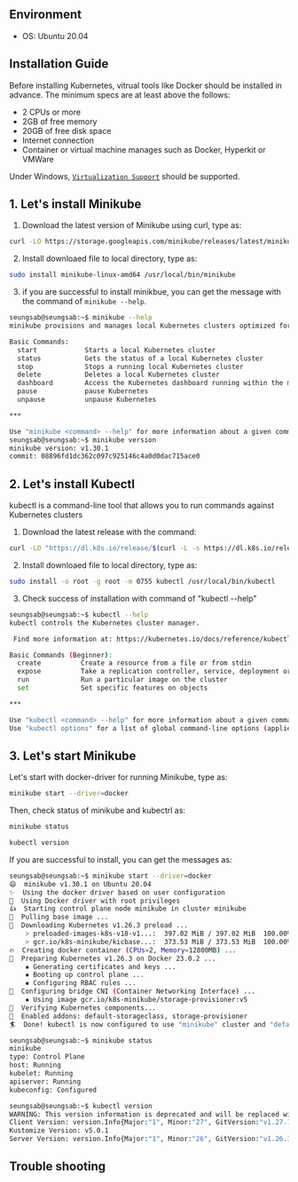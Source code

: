 ## Environment
- OS: Ubuntu 20.04

## Installation Guide 
Before installing Kubernetes, vitrual tools like Docker should be installed in advance.
The minimum specs are at least above the follows:
- 2 CPUs or more
- 2GB of free memory
- 20GB of free disk space
- Internet connection
- Container or virtual machine manages such as Docker, Hyperkit or VMWare

Under Windows, [`Virtualization Support`](https://support.bluestacks.com/hc/en-us/articles/360058102252-How-to-enable-Virtualization-VT-on-Windows-10-for-BlueStacks-5) should be supported.

## **1. Let's install Minikube**  
1) Download the latest version of Minikube using curl, type as:
```bash
curl -LO https://storage.googleapis.com/minikube/releases/latest/minikube-linux-amd64 
```

2) Install downloaed file to local directory, type as:
```bash
sudo install minikube-linux-amd64 /usr/local/bin/minikube
```

3) if you are successful to install minikbue, you can get the message with the command of `minikube --help`.
```bash
seungsab@seungsab:~$ minikube --help
minikube provisions and manages local Kubernetes clusters optimized for development workflows.

Basic Commands:
  start            Starts a local Kubernetes cluster
  status           Gets the status of a local Kubernetes cluster
  stop             Stops a running local Kubernetes cluster
  delete           Deletes a local Kubernetes cluster
  dashboard        Access the Kubernetes dashboard running within the minikube cluster
  pause            pause Kubernetes
  unpause          unpause Kubernetes

***

Use "minikube <command> --help" for more information about a given command.
seungsab@seungsab:~$ minikube version
minikube version: v1.30.1
commit: 08896fd1dc362c097c925146c4a0d0dac715ace0
```

## **2. Let's install Kubectl**  
kubectl is a command-line tool that allows you to run commands against Kubernetes clusters
1) Download the latest release with the command:
```bash
curl -LO "https://dl.k8s.io/release/$(curl -L -s https://dl.k8s.io/release/stable.txt)/bin/linux/amd64/kubectl"
```
2) Install downloaed file to local directory, type as:
```bash
sudo install -o root -g root -m 0755 kubectl /usr/local/bin/kubectl
```
3) Check success of installation with command of "kubectl --help"
```bash
seungsab@seungsab:~$ kubectl --help
kubectl controls the Kubernetes cluster manager.

 Find more information at: https://kubernetes.io/docs/reference/kubectl/

Basic Commands (Beginner):
  create          Create a resource from a file or from stdin
  expose          Take a replication controller, service, deployment or pod and expose it as a new Kubernetes service
  run             Run a particular image on the cluster
  set             Set specific features on objects

***

Use "kubectl <command> --help" for more information about a given command.
Use "kubectl options" for a list of global command-line options (applies to all commands).
```

## **3. Let's start Minikube**  
Let's start with docker-driver for running Minikube, type as:
```bash
minikube start --driver=docker
```
Then, check status of minikube and kubectrl as:
```bash
minikube status
```
```bash
kubectl version
```

If you are successful to install, you can get the messages as:
```bash
seungsab@seungsab:~$ minikube start --driver=docker
😄  minikube v1.30.1 on Ubuntu 20.04
✨  Using the docker driver based on user configuration
📌  Using Docker driver with root privileges
👍  Starting control plane node minikube in cluster minikube
🚜  Pulling base image ...
💾  Downloading Kubernetes v1.26.3 preload ...
    > preloaded-images-k8s-v18-v1...:  397.02 MiB / 397.02 MiB  100.00% 51.81 M
    > gcr.io/k8s-minikube/kicbase...:  373.53 MiB / 373.53 MiB  100.00% 18.21 M
🔥  Creating docker container (CPUs=2, Memory=12800MB) ...
🐳  Preparing Kubernetes v1.26.3 on Docker 23.0.2 ...
    ▪ Generating certificates and keys ...
    ▪ Booting up control plane ...
    ▪ Configuring RBAC rules ...
🔗  Configuring bridge CNI (Container Networking Interface) ...
    ▪ Using image gcr.io/k8s-minikube/storage-provisioner:v5
🔎  Verifying Kubernetes components...
🌟  Enabled addons: default-storageclass, storage-provisioner
🏄  Done! kubectl is now configured to use "minikube" cluster and "default" namespace by default

seungsab@seungsab:~$ minikube status
minikube
type: Control Plane
host: Running
kubelet: Running
apiserver: Running
kubeconfig: Configured

seungsab@seungsab:~$ kubectl version
WARNING: This version information is deprecated and will be replaced with the output from kubectl version --short.  Use --output=yaml|json to get the full version.
Client Version: version.Info{Major:"1", Minor:"27", GitVersion:"v1.27.1", GitCommit:"4c9411232e10168d7b050c49a1b59f6df9d7ea4b", GitTreeState:"clean", BuildDate:"2023-04-14T13:21:19Z", GoVersion:"go1.20.3", Compiler:"gc", Platform:"linux/amd64"}
Kustomize Version: v5.0.1
Server Version: version.Info{Major:"1", Minor:"26", GitVersion:"v1.26.3", GitCommit:"9e644106593f3f4aa98f8a84b23db5fa378900bd", GitTreeState:"clean", BuildDate:"2023-03-15T13:33:12Z", GoVersion:"go1.19.7", Compiler:"gc", Platform:"linux/amd64"}
```


## Trouble shooting
